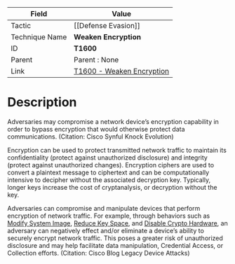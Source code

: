 
|Field|Value|
|---|---|
|Tactic|[[Defense Evasion]]|
|Technique Name|**Weaken Encryption**|
|ID|**T1600**|
|Parent|Parent : None|
|Link|[T1600 - Weaken Encryption](https://attack.mitre.org/techniques/T1600)|

# Description

Adversaries may compromise a network device’s encryption capability in order to bypass encryption that would otherwise protect data communications. (Citation: Cisco Synful Knock Evolution)

Encryption can be used to protect transmitted network traffic to maintain its confidentiality (protect against unauthorized disclosure) and integrity (protect against unauthorized changes). Encryption ciphers are used to convert a plaintext message to ciphertext and can be computationally intensive to decipher without the associated decryption key. Typically, longer keys increase the cost of cryptanalysis, or decryption without the key.

Adversaries can compromise and manipulate devices that perform encryption of network traffic. For example, through behaviors such as [Modify System Image](https://attack.mitre.org/techniques/T1601), [Reduce Key Space](https://attack.mitre.org/techniques/T1600/001), and [Disable Crypto Hardware](https://attack.mitre.org/techniques/T1600/002), an adversary can negatively effect and/or eliminate a device’s ability to securely encrypt network traffic. This poses a greater risk of unauthorized disclosure and may help facilitate data manipulation, Credential Access, or Collection efforts. (Citation: Cisco Blog Legacy Device Attacks)